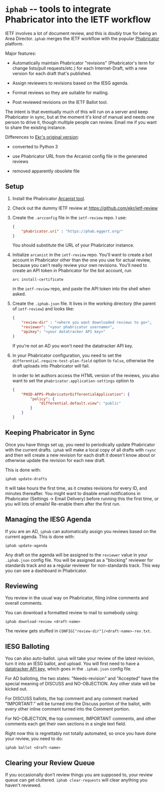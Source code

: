 # `iphab` -- tools to integrate Phabricator into the IETF workflow

IETF involves a lot of document review, and this is doubly true for being an
Area Director. `iphab` merges the IETF workflow with the popular
[Phabricator](https://phacility.com/phabricator/) platform.

Major features:

- Automatically maintain Phabricator "revisions" (Phabricator's term for change
  lists/pull requests/etc.) for each Internet-Draft, with a new version for each
  draft that's published.

- Assign reviewers to revisions based on the IESG agenda.

- Format reviews so they are suitable for mailing.

- Post reviewed revisions on the IETF Ballot tool.

The intent is that eventually much of this will run on a server and keep
Phabricator in sync, but at the moment it's kind of manual and needs one person
to drive it, though multiple people can review. Email me if you want to share
the existing instance.

Differences to [Ekr's original version](https://github.com/ekr/iphab):

- converted to Python 3

- use Phabricator URL from the Arcanist config file in the generated reviews

- removed apparently obsolete file

## Setup

1. Install the Phabricator [Arcanist
   tool](https://secure.phabricator.com/book/phabricator/article/arcanist/).

2. Check out the dummy IETF review at https://github.com/ekr/ietf-review

3. Create the `.arcconfig` file in the `ietf-review` repo. I use:

   ``` json
   {
       "phabricator.uri" : "https://phab.eggert.org/"
   }
   ```

   You should substitute the URL of your Phabricator instance.
  
4. Initialize `arcanist` in the `ietf-review` repo. You'll want to create a bot
   account in Phabricator other than the one you use for actual review, because
   you can't really review your own revisions. You'll need to create an API
   token in Phabricator for the bot account, run

   ``` shell
   arc install-certificate
   ```
  
   in the `ietf-review` repo, and paste the API token into the shell when asked.

5. Create the `.iphab.json` file. It lives in the working directory (the parent
   of `ietf-review`) and looks like:

   ``` json
   {
       "review-dir" : "<where you want downloaded reviews to go>",
       "reviewer": "<your phabricator username>",
       "apikey": "<your datatracker API key>"
   }
   ```

   If you're not an AD you won't need the datatracker API key.

6. In your Phabricator configuration, you need to set the
   `differential.require-test-plan-field` option to `false`, otherwise the draft
   uploads into Phabricator will fail.

   In order to let authors access the HTML version of the reviews, you also want
   to set the `phabricator.application-settings` option to

   ``` json
   {
       "PHID-APPS-PhabricatorDifferentialApplication": {
           "policy": {
               "differential.default.view": "public"
           }
       }
   }
   ```

## Keeping Phabricator in Sync

Once you have things set up, you need to periodically update Phabricator with
the current drafts. `iphab` will make a local copy of all drafts with `rsync`
and then will create a new revision for each draft it doesn't know about or
otherwise update the revision for each new draft.

This is done with:

``` shell
iphab update-drafts
```

It will take hours the first time, as it creates revisions for every ID, and
minutes thereafter. You might want to disable email notifications in Phabricator
(Settings -> Email Delivery) before running this the first time, or you will
lots of emails! Re-enable them after the first run.

## Managing the IESG Agenda

If you are an AD, `iphab` can automatically assign you reviews based on the
current agenda. This is done with:

``` shell
iphab update-agenda
```

Any draft on the agenda will be assigned to the `reviewer` value in your
`.iphab.json` config file. You will be assigned as a "blocking" reviewer for
standards track and as a regular reviewer for non-standards track. This way you
can see a dashboard in Phabricator.

## Reviewing

You review in the usual way on Phabricator, filing inline comments and overall
comments.

You can download a formatted review to mail to somebody using:

``` shell
iphab download-review <draft-name>
```

The review gets stuffed in `CONFIG["review-dir"]/<draft-name>-rev.txt`.

## IESG Balloting

You can also auto-ballot. `iphab` will take your review of the latest revision,
turn it into an IESG ballot, and upload.  You will first need to have a
[datatracker API key](https://datatracker.ietf.org/accounts/apikey), which goes
in the `.iphab.json` config file.

For AD balloting, the two states: "Needs-revision" and "Accepted" have the
special meaning of DISCUSS and NO-OBJECTION. Any other state will be kicked out.

For DISCUSS ballots, the top comment and any comment marked "IMPORTANT:" will be
turned into the Discuss portion of the ballot, with every other inline comment
turned into the Comment portion.

For NO-OBJECTION, the top comment, IMPORTANT comments, and other comments each
get their own sections in a single text field.

Right now this is regrettably not totally automated, so once you have done your
review, you need to do:

``` shell
iphab ballot <draft-name>
```

## Clearing your Review Queue

If you occasionally don't review things you are supposed to, your review queue
can get cluttered. `iphab clear-requests` will clear anything you haven't
reviewed.
